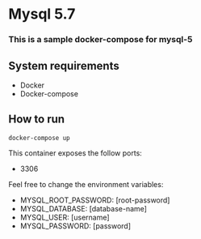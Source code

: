 # Mysql 5.7

### This is a sample docker-compose for mysql-5

## System requirements
- Docker
- Docker-compose


## How to run
```
docker-compose up
```

This container exposes the follow ports:
- 3306

Feel free to change the environment variables:
- MYSQL_ROOT_PASSWORD: [root-password]
- MYSQL_DATABASE: [database-name]
- MYSQL_USER: [username]
- MYSQL_PASSWORD: [password]
